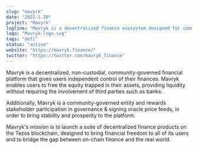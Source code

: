 ```yaml
---
slug: "mavyrk"
date: "2022-1-20"
project: "Mavyrk"
logline: "Mavryk is a decentralized finance ecosystem designed for community governance and allow users to borrow, earn, and unlock the world from legacy financial systems."
logo: "Mavryk-logo.svg"
tags: "defi"
status: "active"
website: "https://mavryk.finance/"
twitter: "https://twitter.com/mavryk_finance"
---
```


Mavryk is a decentralized, non-custodial, community-governed financial platform that gives users independent control of their finances. Mavryk enables users to free the equity trapped in their assets, providing liquidity without requiring the involvement of third parties such as banks.

Additionally, Mavryk is a community-governed entity and rewards stakeholder participation in governance & signing oracle price feeds, in order to bring stability and prosperity to the platform.

Mavryk's mission is to launch a suite of decentralized finance products on the Tezos blockchain, designed to bring financial freedom to all of its users and to bridge the gap between on-chain finance and the real world.